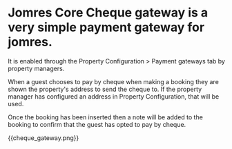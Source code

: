 # Jomres Core Cheque gateway is a very simple payment gateway for jomres.

It is enabled through the Property Configuration > Payment gateways tab by property managers.

When a guest chooses to pay by cheque when making a booking they are shown the property's address to send the cheque to. If the property manager has configured an address in Property Configuration, that will be used.

Once the booking has been inserted then a note will be added to the booking to confirm that the guest has opted to pay by cheque.

{{cheque_gateway.png}}
